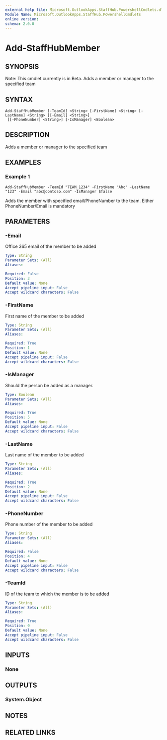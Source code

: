 ```yaml
---
external help file: Microsoft.OutlookApps.StaffHub.PowershellCmdlets.dll-Help.xml
Module Name: Microsoft.OutlookApps.StaffHub.PowershellCmdlets
online version: 
schema: 2.0.0
---
```


# Add-StaffHubMember

## SYNOPSIS
Note: This cmdlet currently is in Beta.
Adds a member or manager to the specified team

## SYNTAX

```
Add-StaffHubMember [-TeamId] <String> [-FirstName] <String> [-LastName] <String> [[-Email] <String>]
 [[-PhoneNumber] <String>] [-IsManager] <Boolean>
```

## DESCRIPTION
Adds a member or manager to the specified team

## EXAMPLES

### Example 1
```
Add-StaffHubMember -TeamId "TEAM_1234" -FirstName "Abc" -LastName "123" -Email "abc@contoso.com" -IsManager $false
```

Adds the member with specified email/PhoneNumber to the team. Either PhoneNumber/Email is mandatory

## PARAMETERS

### -Email
Office 365 email of the member to be added

```yaml
Type: String
Parameter Sets: (All)
Aliases: 

Required: False
Position: 3
Default value: None
Accept pipeline input: False
Accept wildcard characters: False
```

### -FirstName
First name of the member to be added

```yaml
Type: String
Parameter Sets: (All)
Aliases: 

Required: True
Position: 1
Default value: None
Accept pipeline input: False
Accept wildcard characters: False
```

### -IsManager
Should the person be added as a manager.

```yaml
Type: Boolean
Parameter Sets: (All)
Aliases: 

Required: True
Position: 5
Default value: None
Accept pipeline input: False
Accept wildcard characters: False
```

### -LastName
Last name of the member to be added

```yaml
Type: String
Parameter Sets: (All)
Aliases: 

Required: True
Position: 2
Default value: None
Accept pipeline input: False
Accept wildcard characters: False
```

### -PhoneNumber
Phone number of the member to be added

```yaml
Type: String
Parameter Sets: (All)
Aliases: 

Required: False
Position: 4
Default value: None
Accept pipeline input: False
Accept wildcard characters: False
```

### -TeamId
ID of the team to which the member is to be added

```yaml
Type: String
Parameter Sets: (All)
Aliases: 

Required: True
Position: 0
Default value: None
Accept pipeline input: False
Accept wildcard characters: False
```

## INPUTS

### None


## OUTPUTS

### System.Object

## NOTES

## RELATED LINKS

